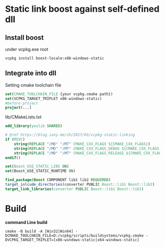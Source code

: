 # Static link boost against self-defined dll

## Install boost

under vcpkg.exe root

```shell
vcpkg install boost-locale:x86-windows-static
```

 

## Integrate into dll

Setting cmake toolchain file

```cmake
set(CMAKE_TOOLCHAIN_FILE {your vcpkg.cmake path})
set(VCPKG_TARGET_TRIPLET x86-windows-static)
#before project
project(...)
```



lib/CMakeLists.txt

```cmake
add_library(youlib SHARED)

# @ref https://blog.iany.me/zh/2017/03/vcpkg-static-linking
if (MSVC)
    string(REPLACE "/MD" "/MT" CMAKE_CXX_FLAGS ${CMAKE_CXX_FLAGS})
    string(REPLACE "/MD" "/MT" CMAKE_CXX_FLAGS_DEBUG ${CMAKE_CXX_FLAGS_DEBUG})
    string(REPLACE "/MD" "/MT" CMAKE_CXX_FLAGS_RELEASE ${CMAKE_CXX_FLAGS_RELEASE})
endif()

set(Boost_USE_STATIC_LIBS ON)
set(Boost_USE_STATIC_RUNTIME ON)

find_package(Boost COMPONENT lib1 lib2 REQUIRED)
target_inlcude_directories(converter PUBLIC Boost::lib1 Boost::lib2)
target_link_libraries(converter PUBLIC Boost::lib1 Boost::lib2)
```



# Build 

**command Line  build**

```shell
cmake -B build -A [Win32|Win64] -DCMAKE_TOOLCHAIN_FILE=D:/vcpkg/scripts/buildsystems/vcpkg.cmake -DVCPKG_TARGET_TRIPLET=[x86-windows-static|x64-windows-static]
```







